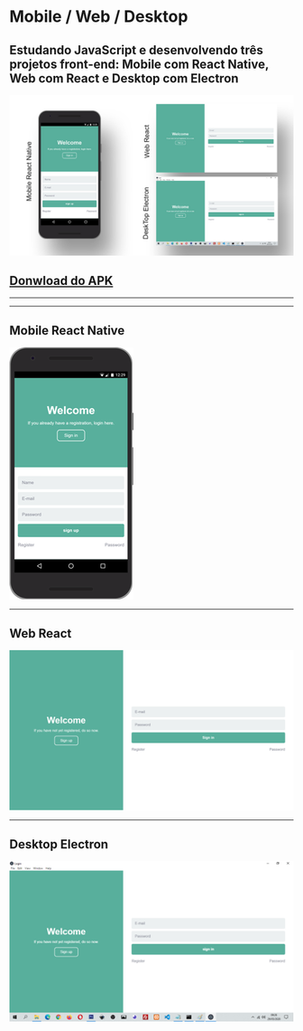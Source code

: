 
# Mobile / Web / Desktop
## Estudando JavaScript e desenvolvendo três projetos front-end: Mobile com React Native, Web com React e Desktop com Electron
![Mobile Web Desktop](https://github.com/r-santtos/Mobile-Web-Desktop/blob/master/screens/mobile-web-desktop.jpg?raw=true?raw=true "Mobile Web Desktop")

## [Donwload do APK](https://drive.google.com/file/d/1OSMPMeJRYgjpULdGXdn_14ndF33JFLVT/view?usp=sharing)
******
******
## Mobile React Native
![Mobile Web Desktop](https://github.com/r-santtos/Mobile-Web-Desktop/blob/master/screens/mobile.png?raw=true?raw=true "Mobile Web Desktop")
******
## Web React
![Mobile Web Desktop](https://github.com/r-santtos/Mobile-Web-Desktop/blob/master/screens/web.png?raw=true?raw=true "Mobile Web Desktop")
******
## Desktop Electron
![Mobile Web Desktop](https://github.com/r-santtos/Mobile-Web-Desktop/blob/master/screens/desk.png?raw=true?raw=true "Mobile Web Desktop")
